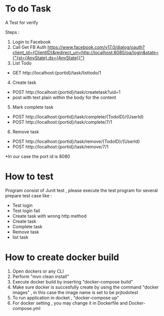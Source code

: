 # To do Task
A Test for verify

Steps :
1. Login to Facebook
2. Call Get FB Auth https://www.facebook.com/v17.0/dialog/oauth?client_id={ClientID}&redirect_uri=http://localhost:8080/oa/login&state={"{st={AnyState},ds={AnyState}}"}
3. List Todo 
- GET http://localhost:{portid}/task/listtodo/1
4. Create task
- POST http://localhost:{portid}/task/createtask?uid=1
- post with text plain within the body for the content
5. Mark complete task
- POST http://localhost:{portid}/task/complete/{TodoID}/{UserId}
- POST http://localhost:{portid}/task/complete/7/1
6. Remove task
- POST http://localhost:{portid}/task/remove/{TodoID}/{UserId}
- POST http://localhost:{portid}/task/remove/7/1

*In our case the port id is 8080

# How to test
Program consist of Junit test , please execute the test program for several prepare test case like :
- Test login
- Test login fail
- Create task with wrong http method
- Create task
- Complete task
- Remove task
- list task

# How to create docker build
1. Open dockers or any CLI
2. Perform "mvn clean install"
3. Execute docker build by inserting "docker-compose build"
4. Make sure docker is succesfully create by using the command "docker images" , in this case the image name is set to be prjtodotest
5. To run application in docket , "docker-compose up"
6. For docker setting , you may change it in Dockerfile and Docker-compose.yml
